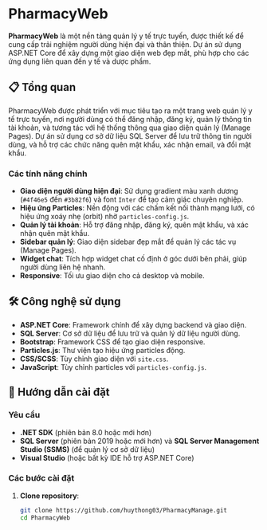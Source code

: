 ﻿# PharmacyWeb
**PharmacyWeb** là một nền tảng quản lý y tế trực tuyến, được thiết kế để cung cấp trải nghiệm người dùng hiện đại và thân thiện. Dự án sử dụng ASP.NET Core để xây dựng một giao diện web đẹp mắt, phù hợp cho các ứng dụng liên quan đến y tế và dược phẩm.

## 📋 Tổng quan

PharmacyWeb được phát triển với mục tiêu tạo ra một trang web quản lý y tế trực tuyến, nơi người dùng có thể đăng nhập, đăng ký, quản lý thông tin tài khoản, và tương tác với hệ thống thông qua giao diện quản lý (Manage Pages). Dự án sử dụng cơ sở dữ liệu SQL Server để lưu trữ thông tin người dùng, và hỗ trợ các chức năng quên mật khẩu, xác nhận email, và đổi mật khẩu.

### Các tính năng chính
- **Giao diện người dùng hiện đại**: Sử dụng gradient màu xanh dương (`#4f46e5` đến `#3b82f6`) và font `Inter` để tạo cảm giác chuyên nghiệp.
- **Hiệu ứng Particles**: Nền động với các chấm kết nối thành mạng lưới, có hiệu ứng xoáy nhẹ (orbit) nhờ `particles-config.js`.
- **Quản lý tài khoản**: Hỗ trợ đăng nhập, đăng ký, quên mật khẩu, và xác nhận quên mật khẩu.
- **Sidebar quản lý**: Giao diện sidebar đẹp mắt để quản lý các tác vụ (Manage Pages).
- **Widget chat**: Tích hợp widget chat cố định ở góc dưới bên phải, giúp người dùng liên hệ nhanh.
- **Responsive**: Tối ưu giao diện cho cả desktop và mobile.

## 🛠️ Công nghệ sử dụng
- **ASP.NET Core**: Framework chính để xây dựng backend và giao diện.
- **SQL Server**: Cơ sở dữ liệu để lưu trữ và quản lý dữ liệu người dùng.
- **Bootstrap**: Framework CSS để tạo giao diện responsive.
- **Particles.js**: Thư viện tạo hiệu ứng particles động.
- **CSS/SCSS**: Tùy chỉnh giao diện với `site.css`.
- **JavaScript**: Tùy chỉnh particles với `particles-config.js`.

## 🚀 Hướng dẫn cài đặt

### Yêu cầu
- **.NET SDK** (phiên bản 8.0 hoặc mới hơn)
- **SQL Server** (phiên bản 2019 hoặc mới hơn) và **SQL Server Management Studio (SSMS)** (để quản lý cơ sở dữ liệu)
- **Visual Studio** (hoặc bất kỳ IDE hỗ trợ ASP.NET Core)

### Các bước cài đặt
1. **Clone repository**:
   ```bash
   git clone https://github.com/huythong03/PharmacyManage.git
   cd PharmacyWeb